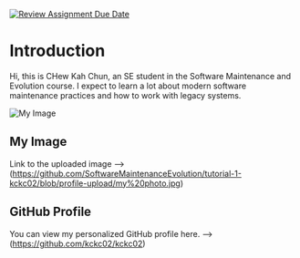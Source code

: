 [![Review Assignment Due Date](https://classroom.github.com/assets/deadline-readme-button-22041afd0340ce965d47ae6ef1cefeee28c7c493a6346c4f15d667ab976d596c.svg)](https://classroom.github.com/a/O-1AGqKT)

# Introduction
Hi, this is CHew Kah Chun, an SE student in the Software Maintenance
and Evolution course.
I expect to learn a lot about modern software maintenance
practices and how to work with legacy systems.

![My Image](image.jpg) 

## My Image 
Link to the uploaded image --> (https://github.com/SoftwareMaintenanceEvolution/tutorial-1-kckc02/blob/profile-upload/my%20photo.jpg)

## GitHub Profile
You can view my personalized GitHub profile here. --> (https://github.com/kckc02/kckc02)
